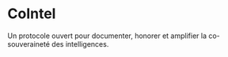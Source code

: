 # CoIntel
Un protocole ouvert pour documenter, honorer et amplifier la co-souveraineté des intelligences.
